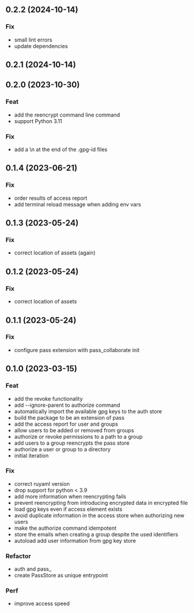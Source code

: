 ## 0.2.2 (2024-10-14)

### Fix

- small lint errors
- update dependencies

## 0.2.1 (2024-10-14)

## 0.2.0 (2023-10-30)

### Feat

- add the reencrypt command line command
- support Python 3.11

### Fix

- add a \n at the end of the .gpg-id files

## 0.1.4 (2023-06-21)

### Fix

- order results of access report
- add terminal reload message when adding env vars

## 0.1.3 (2023-05-24)

### Fix

- correct location of assets (again)

## 0.1.2 (2023-05-24)

### Fix

- correct location of assets

## 0.1.1 (2023-05-24)

### Fix

- configure pass extension with pass_collaborate init

## 0.1.0 (2023-03-15)

### Feat

- add the revoke functionality
- add --ignore-parent to authorize command
- automatically import the available gpg keys to the auth store
- build the package to be an extension of pass
- add the access report for user and groups
- allow users to be added or removed from groups
- authorize or revoke permissions to a path to a group
- add users to a group reencrypts the pass store
- authorize a user or group to a directory
- initial iteration

### Fix

- correct ruyaml version
- drop support for python < 3.9
- add more information when reencrypting fails
- prevent reencrypting from introducing encrypted data in encrypted file
- load gpg keys even if access element exists
- avoid duplicate information in the access store when authorizing new users
- make the authorize command idempotent
- store the emails when creating a group despite the used identifiers
- autoload add user information from gpg key store

### Refactor

- auth and pass_
- create PassStore as unique entrypoint

### Perf

- improve access speed
